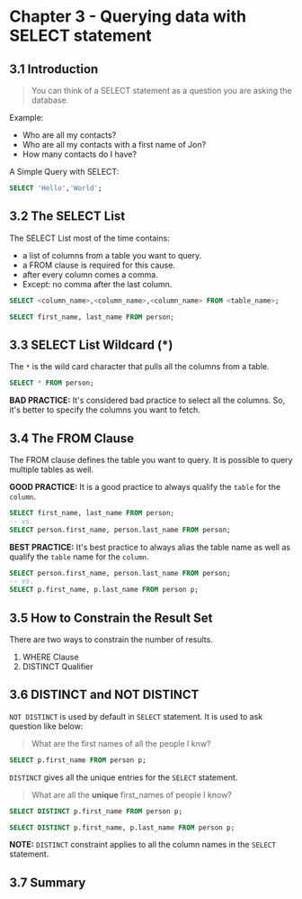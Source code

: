 # Chapter 3 - Querying data with SELECT statement

## 3.1 Introduction

> You can think of a SELECT statement as a question you are asking the database.

Example:
* Who are all my contacts?
* Who are all my contacts with a first name of Jon?
* How many contacts do I have?

A Simple Query with SELECT:

```sql
SELECT 'Hello','World';
```

## 3.2 The SELECT List

The SELECT List most of the time contains:
* a list of columns from a table you want to query.
* a FROM clause is required for this cause.
* after every column comes a comma.
* Except: no comma after the last column.

```sql
SELECT <column_name>,<column_name>,<column_name> FROM <table_name>;

SELECT first_name, last_name FROM person;
```

## 3.3 SELECT List Wildcard (*)

 The `*` is the wild card character that pulls all the columns from a table.

```sql
SELECT * FROM person;
```

**BAD PRACTICE:** It's considered bad practice to select all the columns. So, it's better to specify the columns you want to 
fetch.

## 3.4 The FROM Clause

The FROM clause defines the table you want to query. It is possible to query multiple tables as well.

**GOOD PRACTICE:** It is a good practice to always qualify the `table` for the `column`.

```sql
SELECT first_name, last_name FROM person;
-- vs.
SELECT person.first_name, person.last_name FROM person;
```

**BEST PRACTICE:** It's best practice to always alias the table name as well as qualify the `table` name for the `column`.

```sql
SELECT person.first_name, person.last_name FROM person;
-- vs.
SELECT p.first_name, p.last_name FROM person p;
```

## 3.5 How to Constrain the Result Set

There are two ways to constrain the number of results.

1. WHERE Clause
2. DISTINCT Qualifier

## 3.6 DISTINCT and NOT DISTINCT

`NOT DISTINCT` is used by default in `SELECT` statement. It is used to ask question like below:

> What are the first names of all the people I knw?
```sql
SELECT p.first_name FROM person p;
```

`DISTINCT` gives all the unique entries for the `SELECT` statement.

> What are all the **unique** first_names of people I know?
```sql
SELECT DISTINCT p.first_name FROM person p;

SELECT DISTINCT p.first_name, p.last_name FROM person p;
```

**NOTE:** `DISTINCT` constraint applies to all the column names in the `SELECT` statement.

## 3.7 Summary